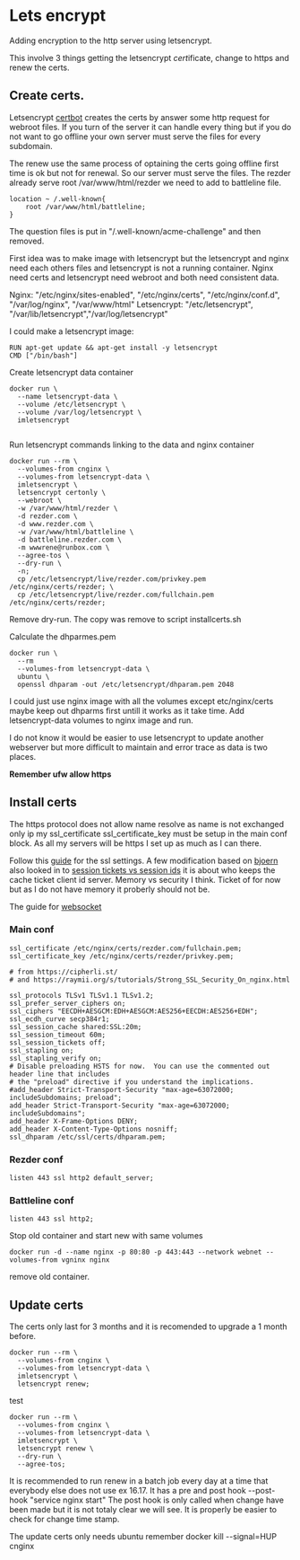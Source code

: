 # Lets encrypt

Adding encryption to the http server using letsencrypt.

This involve 3 things getting the letsencrypt *cert*ificate, change to https
and renew the certs.

## Create certs.

Letsencrypt [certbot](https://certbot.eff.org/#ubuntuxenial-nginx) creates
the certs by answer some http request for webroot files.
If you turn of the server it can handle every thing but if you do not want to go offline
your own server must serve the files for every subdomain.

The renew use the same process of optaining the certs going offline first time is ok but not for 
renewal. So our server must serve the files.
The rezder already serve root /var/www/html/rezder we need to add to battleline file.

```
location ~ /.well-known{
    root /var/www/html/battleline;
}
```
The question files is put in "/.well-known/acme-challenge" and then removed.

First idea was to make image with letsencrypt but the letsencrypt and nginx 
need each others files and letsencrypt is not a running container.
Nginx need certs and letsencrypt need webroot and both need consistent data.

Nginx: "/etc/nginx/sites-enabled", "/etc/nginx/certs", "/etc/nginx/conf.d", "/var/log/nginx", "/var/www/html"
Letsencrypt: "/etc/letsencrypt", "/var/lib/letsencrypt","/var/log/letsencrypt"

I could make a letsencrypt image:
```
RUN apt-get update && apt-get install -y letsencrypt
CMD ["/bin/bash"]
```
Create letsencrypt data container
```
docker run \
  --name letsencrypt-data \
  --volume /etc/letsencrypt \
  --volume /var/log/letsencrypt \
  imletsencrypt
  
```
Run letsencrypt commands linking to the data and nginx container
```
docker run --rm \
  --volumes-from cnginx \
  --volumes-from letsencrypt-data \
  imletsencrypt \
  letsencrypt certonly \
  --webroot \
  -w /var/www/html/rezder \
  -d rezder.com \
  -d www.rezder.com \
  -w /var/www/html/battleline \
  -d battleline.rezder.com \
  -m wwwrene@runbox.com \
  --agree-tos \
  --dry-run \
  -n;
  cp /etc/letsencrypt/live/rezder.com/privkey.pem  /etc/nginx/certs/rezder; \
  cp /etc/letsencrypt/live/rezder.com/fullchain.pem  /etc/nginx/certs/rezder; 
```
Remove dry-run.
The copy was remove to script installcerts.sh


Calculate the dhparmes.pem
```
docker run \
  --rm
  --volumes-from letsencrypt-data \
  ubuntu \
  openssl dhparam -out /etc/letsencrypt/dhparam.pem 2048
```

 I could just use nginx image with all the volumes except etc/nginx/certs
 maybe keep out dhparms first untill it works as it take time.
Add letsencrypt-data volumes to nginx image and run.


I do not know it would be easier to use letsencrypt to update another webserver
but more difficult to maintain and error trace as data is two places.


**Remember ufw allow https**

## Install certs

The https protocol does not allow name resolve as name is not exchanged only
ip my ssl\_certificate ssl\_certificate_key must be setup in the main conf block.
As all my servers will be https I set up as much as I can there.

Follow this [guide](https://www.digitalocean.com/community/tutorials/how-to-secure-nginx-with-let-s-encrypt-on-ubuntu-16-04)
for the ssl settings. A few modification based on [bjoern](https://bjornjohansen.no/optimizing-https-nginx) also looked in
to [session tickets vs session ids](https://vincent.bernat.im/en/blog/2011-ssl-session-reuse-rfc5077.html)
it is about who keeps the cache ticket client id server. Memory vs security I think.
Ticket of for now but as I do not have memory it proberly should not be.

The  guide for [websocket](https://siriux.net/2013/06/nginx-and-websockets/)

### Main conf
```
ssl_certificate /etc/nginx/certs/rezder.com/fullchain.pem;
ssl_certificate_key /etc/nginx/certs/rezder/privkey.pem;

# from https://cipherli.st/
# and https://raymii.org/s/tutorials/Strong_SSL_Security_On_nginx.html

ssl_protocols TLSv1 TLSv1.1 TLSv1.2;
ssl_prefer_server_ciphers on;
ssl_ciphers "EECDH+AESGCM:EDH+AESGCM:AES256+EECDH:AES256+EDH";
ssl_ecdh_curve secp384r1;
ssl_session_cache shared:SSL:20m;
ssl_session_timeout 60m;
ssl_session_tickets off;
ssl_stapling on;
ssl_stapling_verify on;
# Disable preloading HSTS for now.  You can use the commented out header line that includes
# the "preload" directive if you understand the implications.
#add_header Strict-Transport-Security "max-age=63072000; includeSubdomains; preload";
add_header Strict-Transport-Security "max-age=63072000; includeSubdomains";
add_header X-Frame-Options DENY;
add_header X-Content-Type-Options nosniff;
ssl_dhparam /etc/ssl/certs/dhparam.pem;

```
### Rezder conf
```
listen 443 ssl http2 default_server;

```
### Battleline conf
```
listen 443 ssl http2;
```
Stop old container and start new with same volumes
```
docker run -d --name nginx -p 80:80 -p 443:443 --network webnet --volumes-from vgninx nginx
```
remove old container.

## Update certs
The certs only last for 3 months and it is recomended to upgrade a 1 month before.

```
docker run --rm \
  --volumes-from cnginx \
  --volumes-from letsencrypt-data \
  imletsencrypt \
  letsencrypt renew;
```
test 
```
docker run --rm \
  --volumes-from cnginx \
  --volumes-from letsencrypt-data \
  imletsencrypt \
  letsencrypt renew \
  --dry-run \
  --agree-tos;
```
It is recommended to run renew in a batch job every day at a time
that everybody else does not use ex 16.17.
It has a pre and post hook --post-hook "service nginx start"
The post hook is only called when change have been made but it is not
totaly clear we will see. It is properly be easier to check for change time stamp.

The update certs only needs ubuntu remember docker kill --signal=HUP cnginx
